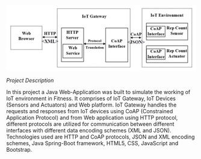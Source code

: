 ![](IoT.PNG)

*Project Description*

In this project a Java Web-Application was built to simulate the working of IoT environment in Fitness. It comprises of IoT Gateway, IoT Devices (Sensors and Actuators) and Web platform. IoT Gateway handles the requests and responses from IoT devices using CoAP (Constrained Application Protocol) and from Web application using HTTP protocol, different protocols are utilized for communication between different interfaces with different data encoding schemes (XML and JSON). Technologies used are HTTP and CoAP protocols, JSON and XML encoding schemes, Java Spring-Boot framework, HTML5, CSS, JavaScript and Bootstrap.
